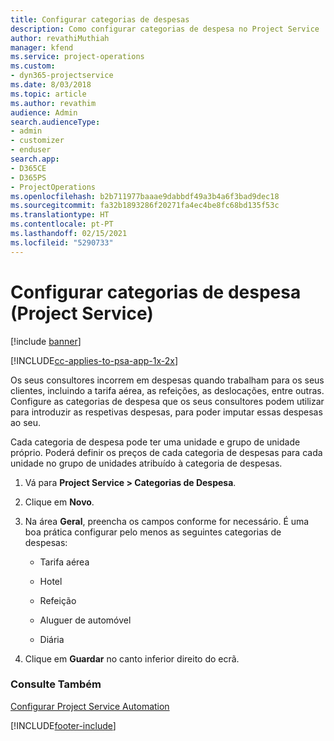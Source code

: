 ```yaml
---
title: Configurar categorias de despesas
description: Como configurar categorias de despesa no Project Service
author: revathiMuthiah
manager: kfend
ms.service: project-operations
ms.custom:
- dyn365-projectservice
ms.date: 8/03/2018
ms.topic: article
ms.author: revathim
audience: Admin
search.audienceType:
- admin
- customizer
- enduser
search.app:
- D365CE
- D365PS
- ProjectOperations
ms.openlocfilehash: b2b711977baaae9dabbdf49a3b4a6f3bad9dec18
ms.sourcegitcommit: fa32b1893286f20271fa4ec4be8fc68bd135f53c
ms.translationtype: HT
ms.contentlocale: pt-PT
ms.lasthandoff: 02/15/2021
ms.locfileid: "5290733"
---
```

# <a name="configure-expense-categories-project-service"></a>Configurar categorias de despesa (Project Service)

[!include [banner](../includes/psa-now-project-operations.md)]

[!INCLUDE[cc-applies-to-psa-app-1x-2x](../includes/cc-applies-to-psa-app-1x-2x.md)]

Os seus consultores incorrem em despesas quando trabalham para os seus clientes, incluindo a tarifa aérea, as refeições, as deslocações, entre outras. Configure as categorias de despesa que os seus consultores podem utilizar para introduzir as respetivas despesas, para poder imputar essas despesas ao seu.  
  
Cada categoria de despesa pode ter uma unidade e grupo de unidade próprio. Poderá definir os preços de cada categoria de despesas para cada unidade no grupo de unidades atribuído à categoria de despesas.  
  
1.  Vá para **Project Service > Categorias de Despesa**.  
  
2.  Clique em **Novo**.  
  
3.  Na área **Geral**, preencha os campos conforme for necessário. É uma boa prática configurar pelo menos as seguintes categorias de despesas:  
  
    -   Tarifa aérea  
  
    -   Hotel  
  
    -   Refeição  
  
    -   Aluguer de automóvel  
  
    -   Diária  
  
4.  Clique em **Guardar** no canto inferior direito do ecrã.  
  
### <a name="see-also"></a>Consulte Também  
 [Configurar Project Service Automation](../psa/configure.md)


[!INCLUDE[footer-include](../includes/footer-banner.md)]